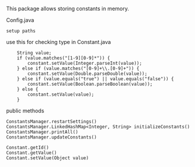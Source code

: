 This package allows storing constants in memory.

Config.java

    setup paths  

use this for checking type in Constant.java

        String value;
        if (value.matches("[1-9][0-9]*")) {
            constant.setValue(Integer.parseInt(value));
        } else if (value.matches("[0-9]+\\.[0-9]+")) {
            constant.setValue(Double.parseDouble(value));
        } else if (value.equals("true") || value.equals("false")) {
            constant.setValue(Boolean.parseBoolean(value));
        } else {
            constant.setValue(value);
        }

public methods

    ConstantsManager.restartSettings()
    ConstantsManager.LinkedHashMap<Integer, String> initializeConstants()
    ConstantsManager.printAll()
    ConstantsManager.updateConstants()
    
    Constant.getId()
    Constant.getValue()
    Constant.setValue(Object value)  
    